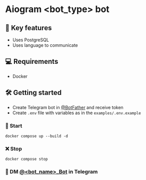 # Aiogram <bot_type> bot

## :book: Key features

- Uses PostgreSQL
- Uses <languages> language to communicate

## :computer: Requirements

- Docker

## :hammer_and_wrench: Getting started

- Create Telegram bot in [@BotFather](https://t.me/BotFather) and receive token
- Create `.env` file with variables as in the `examples/.env.example`

### :rocket: Start

```shell
docker compose up --build -d
```

### :x: Stop

```shell
docker compose stop
```

### :email: DM [@<bot_name>_Bot](https://t.me/<bot_name>_Bot) in Telegram
